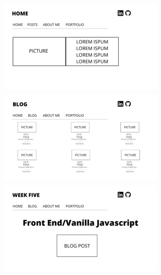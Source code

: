 ![Main](/img/WIREFRAME-MAIN.png)

![Blog](/img/WIREFRAME-BLOG.png)

![BlogPost](/img/WIREFRAME-POST.png)